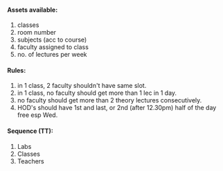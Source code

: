 #### Assets available:
1. classes    
2. room number  
3. subjects (acc to course)  
4. faculty assigned to class  
5. no. of lectures per week

#### Rules:
1. in 1 class, 2 faculty shouldn't have same slot.  
2. in 1 class, no faculty should get more than 1 lec in 1 day.  
3. no faculty should get more than 2 theory lectures consecutively.  
4. HOD's should have 1st and last, or 2nd (after 12.30pm) half of the day free esp Wed.  

#### Sequence (TT):
1. Labs
2. Classes
3. Teachers
